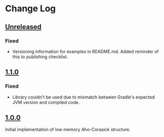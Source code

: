 # Change Log

## [Unreleased](https://github.com/pkware/LowMemoryAhoCorasick/tree/main)
### Fixed
- Versioning information for examples in README.md. Added reminder of this to publishing checklist.

## [1.1.0](https://github.com/pkware/LowMemoryAhoCorasick/tree/1.1.0)
### Fixed
- Library couldn't be used due to mismatch between Gradle's expected JVM version and compiled code.

## [1.0.0](https://github.com/pkware/LowMemoryAhoCorasick/tree/1.0.0)
Initial implementation of low memory Aho-Corasick structure.
